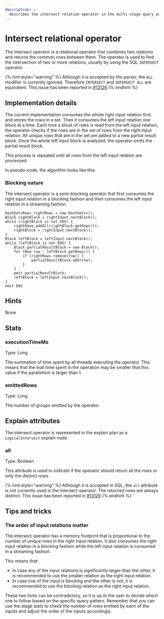 ```yaml
---
description: >-
  Describes the intersect relation operator in the multi-stage query engine.
---
```


# Intersect relational operator

The intersect operator is a relational operator that combines two relations and returns the common rows between 
them. 
The operator is used to find the intersection of two or more relations, usually by using the SQL `INTERSECT` operator.

{% hint style="warning" %}
Although it is accepted by the parser, the `ALL` modifier is currently ignored.
Therefore `INTERSECT` and `INTERSECT ALL` are equivalent.
This issue has been reported in [#13126](https://github.com/apache/pinot/issues/13126)
{% endhint %}

## Implementation details
The current implementation consumes the whole right input relation first and stores the rows in a set.
Then it consumes the left input relation one block at a time.
Each time a block of rows is read from the left input relation, the operator checks if the rows are in the set of rows
from the right input relation.
All unique rows that are in the set are added to a new partial result block.
Once the whole left input block is analyzed, the operator emits the partial result block.

This process is repeated until all rows from the left input relation are processed.

In pseudo-code, the algorithm looks like this:

### Blocking nature
The intersect operator is a semi-blocking operator that first consumes the right input relation in a blocking fashion
and then consumes the left input relation in a streaming fashion.

```
HashSet<Row> rightRows = new HashSet<>();
Block rightBlock = rightInput.nextBlock();
while (rightBlock is not EOS) {
    rightRows.addAll(rightBlock.getRows());
    rightBlock = rightInput.nextBlock();
}
Block leftBlock = leftInput.nextBlock();
while (leftBlock is not EOS) {
    Block partialResultBlock = new Block();
    for (Row row : leftBlock.getRows()) {
        if (rightRows.remove(row)) {
            partialResultBlock.add(row);
        }
    }
    emit partialResultBlock;
    leftBlock = leftInput.nextBlock();
}
emit EOS
```

## Hints
None

## Stats
### executionTimeMs
Type: Long

The summation of time spent by all threads executing the operator.
This means that the wall time spent in the operation may be smaller that this value if the parallelism is larger than 1.

### emittedRows
Type: Long

The number of groups emitted by the operator.

## Explain attributes

The intersect operator is represented in the explain plan as a `LogicalIntersect` explain node.

### all
Type: Boolean

This attribute is used to indicate if the operator should return all the rows or only the distinct rows.

{% hint style="warning" %}
Although it is accepted in SQL, the `all` attribute is not currently used in the intersect operator.
The returned rows are always distinct.
This issue has been reported in [#13126](https://github.com/apache/pinot/issues/13126)
{% endhint %}

## Tips and tricks

### The order of input relations matter
The intersect operator has a memory footprint that is proportional to the number of unique rows in the right input 
relation.
It also consumes the right input relation in a blocking fashion while the left input relation is consumed in a
streaming fashion.

This means that:
- In case any of the input relations is significantly larger than the other, it is recommended to use the
  smaller relation as the right input relation.
- In case one of the input is blocking and the other is not, it is recommended to use the blocking relation as the right
  input relation.

These two hints can be contradictory, so it is up to the user to decide which one to follow based on the specific
query pattern.
Remember that you can use the stage stats to check the number of rows emitted by each of the inputs and adjust the order
of the inputs accordingly.
